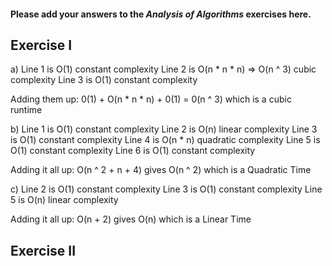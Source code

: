 #### Please add your answers to the ***Analysis of  Algorithms*** exercises here.

## Exercise I

a)
Line 1 is O(1) constant complexity
Line 2 is O(n * n * n) => O(n ^ 3) cubic complexity
Line 3 is O(1) constant complexity

Adding them up: 0(1) + O(n * n * n) + 0(1) = 0(n ^ 3) which is a cubic runtime

b)
Line 1 is O(1) constant complexity
Line 2 is O(n) linear complexity
Line 3 is O(1) constant complexity
Line 4 is O(n * n) quadratic complexity
Line 5 is O(1) constant complexity
Line 6 is O(1) constant complexity

Adding it all up: O(n ^ 2 + n + 4) gives O(n ^ 2) which is a Quadratic Time


c)
Line 2 is O(1) constant complexity
Line 3 is O(1) constant complexity
Line 5 is O(n) linear complexity

Adding it all up: O(n + 2) gives O(n) which is a Linear Time

## Exercise II


